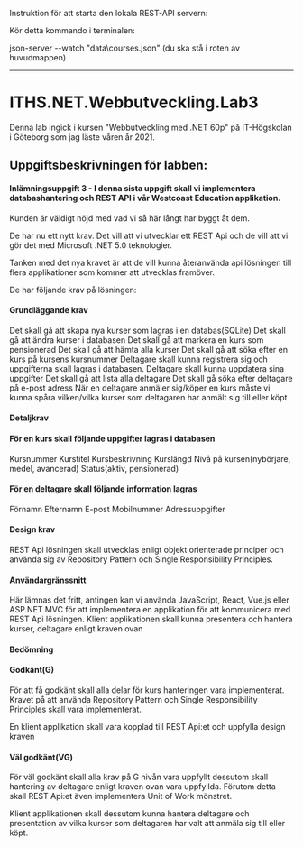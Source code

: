 Instruktion för att starta den lokala REST-API servern:

Kör detta kommando i terminalen: 

json-server --watch "data\courses.json"      (du ska stå i roten av huvudmappen)

---------------------------------

# ITHS.NET.Webbutveckling.Lab3
 
Denna lab ingick i kursen "Webbutveckling med .NET 60p" på IT-Högskolan i Göteborg som jag läste våren år 2021.

## Uppgiftsbeskrivningen för labben:
#### Inlämningsuppgift 3 - I denna sista uppgift skall vi implementera databashantering och REST API i vår Westcoast Education applikation.
Kunden är väldigt nöjd med vad vi så här långt har byggt åt dem.

De har nu ett nytt krav. Det vill att vi utvecklar ett REST Api och de vill att vi gör det med Microsoft .NET 5.0 teknologier.

Tanken med det nya kravet är att de vill kunna återanvända api lösningen till flera applikationer som kommer att utvecklas framöver.

De har följande krav på lösningen:

#### Grundläggande krav
Det skall gå att skapa nya kurser som lagras i en databas(SQLite)
Det skall gå att ändra kurser i databasen
Det skall gå att markera en kurs som pensionerad
Det skall gå att hämta alla kurser
Det skall gå att söka efter en kurs på kursens kursnummer
Deltagare skall kunna registrera sig och uppgifterna skall lagras i databasen.
Deltagare skall kunna uppdatera sina uppgifter
Det skall gå att lista alla deltagare
Det skall gå söka efter deltagare på e-post adress
När en deltagare anmäler sig/köper en kurs måste vi kunna spåra vilken/vilka kurser som deltagaren har anmält sig till eller köpt
#### Detaljkrav
#### För en kurs skall följande uppgifter lagras i databasen

Kursnummer
Kurstitel
Kursbeskrivning
Kurslängd
Nivå på kursen(nybörjare, medel, avancerad)
Status(aktiv, pensionerad)
#### För en deltagare skall följande information lagras

Förnamn
Efternamn
E-post
Mobilnummer
Adressuppgifter
#### Design krav
REST Api lösningen skall utvecklas enligt objekt orienterade principer och använda sig av Repository Pattern och Single Responsibility Principles.

#### Användargränssnitt
Här lämnas det fritt, antingen kan vi använda JavaScript, React, Vue.js eller ASP.NET MVC för att implementera en applikation för att kommunicera med REST Api lösningen. Klient applikationen skall kunna presentera och hantera kurser, deltagare enligt kraven ovan

#### Bedömning
#### Godkänt(G)
För att få godkänt skall alla delar för kurs hanteringen vara implementerat. Kravet på att använda Repository Pattern och Single Responsibility Principles skall vara implementerat.

En klient applikation skall vara kopplad till REST Api:et och uppfylla design kraven

#### Väl godkänt(VG)
För väl godkänt skall alla krav på G nivån vara uppfyllt dessutom skall hantering av deltagare enligt kraven ovan vara uppfyllda. Förutom detta skall REST Api:et även implementera Unit of Work mönstret.

Klient applikationen skall dessutom kunna hantera deltagare och presentation av vilka kurser som deltagaren har valt att anmäla sig till eller köpt.


